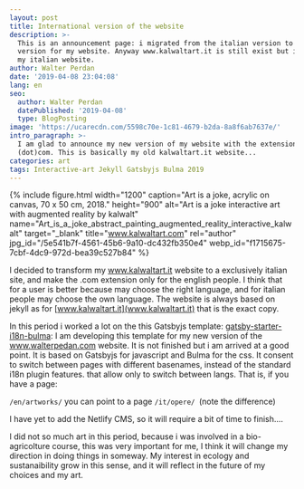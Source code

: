 ```yaml
---
layout: post
title: International version of the website
description: >-
  This is an announcement page: i migrated from the italian version to the .com
  version for my website. Anyway www.kalwaltart.it is still exist but it become
  my italian website.
author: Walter Perdan
date: '2019-04-08 23:04:08'
lang: en
seo:
  author: Walter Perdan
  datePublished: '2019-04-08'
  type: BlogPosting
image: 'https://ucarecdn.com/5598c70e-1c81-4679-b2da-8a8f6ab7637e/'
intro_paragraph: >-
  I am glad to announce my new version of my website with the extension
  (dot)com. This is basically my old kalwaltart.it website...
categories: art
tags: Interactive-art Jekyll Gatsbyjs Bulma 2019
---
```

{% include figure.html width="1200" caption="Art is a joke, acrylic on canvas, 70 x 50 cm, 2018." height="900" alt="Art is a joke interactive art with augmented reality by kalwalt" name="Art_is_a_joke_abstract_painting_augmented_reality_interactive_kalwalt" target="_blank" title="www.kalwaltart.com" rel="author" jpg_id="/5e541b7f-4561-45b6-9a10-dc432fb350e4" webp_id="f1715675-7cbf-4dc9-972d-bea39c527b84" %}

I decided to transform my www.kalwaltart.it website to a exclusively italian site, and make the .com extension only for the english people. I think that for a user is better because may choose the right language, and for italian people may choose the own language. The website is always based on jekyll as for [www.kalwaltart.it](www.kalwaltart.it)  that is the exact copy. 

In this period i worked a lot on the this Gatsbyjs template: [gatsby-starter-i18n-bulma](https://github.com/kalwalt/gatsby-starter-i18n-bulma): I am developing this template for my new version of the www.walterpedan.com website. It is not finished but i am arrived at a good point. It is based on Gatsbyjs for javascript and Bulma for the css. It consent to switch between pages with different basenames, instead of the standard i18n plugin features. that allow only to switch between langs. That is, if you have a page:

`/en/artworks/` you can point to a page `/it/opere/ `(note the difference) 

I have yet to add the Netlify CMS, so it will require a bit of time to finish....

I did not so much art in this period, because i was involved in a bio-agricolture course, this was very important for me, I think it will change my direction in doing things in someway. My interest in ecology and sustanaibility grow in this sense, and it will reflect in the future of my choices and my art.
